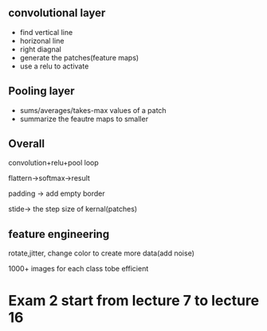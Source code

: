 ## convolutional layer

- find vertical line
- horizonal line
- right diagnal
- generate the patches(feature maps)
- use a relu to activate

## Pooling layer

- sums/averages/takes-max values of a patch
- summarize the feautre maps to smaller 

## Overall

convolution+relu+pool loop

flattern->softmax->result



padding -> add empty border

stide-> the step size of kernal(patches)

## feature engineering

rotate,jitter, change color to create more data(add noise)

1000+ images for each class tobe efficient



# Exam 2 start from lecture 7 to lecture 16

